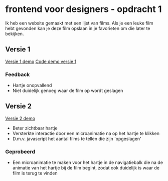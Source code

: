 # frontend voor designers - opdracht 1

Ik heb een website gemaakt met een lijst van films. Als je een leuke film hebt gevonden kan je deze film opslaan in je favorieten om die later te bekijken.


## Versie 1

[Versie 1 demo](https://kazbison.github.io/frontendvoordesigners/opdracht1/v1/)
[Code demo versie 1](https://github.com/kazbison/frontendvoordesigners/blob/master/opdracht1/v1/)

### Feedback

* Hartje onopvallend
* Niet duidelijk genoeg waar de film op wordt geslagen


## Versie 2

[Versie 2 demo](https://kazbison.github.io/frontendvoordesigners/opdracht1/v2/)

* Beter zichtbaar hartje
* Versterkte interactie door een microanimatie na op het hartje te klikken
* D.m.v. javascript het aantal films te tellen die zijn 'opgeslagen'

### Geprobeerd

* Een microanimatie te maken voor het hartje in de navigatiebalk die na de animatie van het hartje bij de film begint, zodat ook duidelijk is waar de film is terug te vinden

